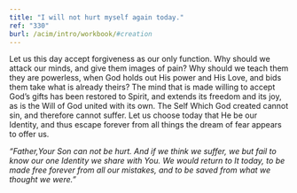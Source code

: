 ```yaml
---
title: "I will not hurt myself again today."
ref: "330"
burl: /acim/intro/workbook/#creation
---
```


Let us this day accept forgiveness as our only function. Why should we
attack our minds, and give them images of pain? Why should we teach them
they are powerless, when God holds out His power and His Love, and bids
them take what is already theirs? The mind that is made willing to
accept God’s gifts has been restored to Spirit, and extends its freedom
and its joy, as is the Will of God united with its own. The Self Which
God created cannot sin, and therefore cannot suffer. Let us choose today
that He be our Identity, and thus escape forever from all things the
dream of fear appears to offer us.

*“Father,Your Son can not be hurt. And if we think we suffer, we but fail
to know our one Identity we share with You. We would return to It today,
to be made free forever from all our mistakes, and to be saved from what
we thought we were.”*

